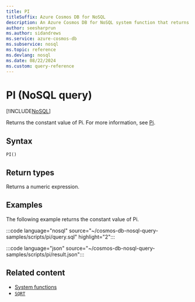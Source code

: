 ```yaml
---
title: PI
titleSuffix: Azure Cosmos DB for NoSQL
description: An Azure Cosmos DB for NoSQL system function that returns constant value Pi.
author: seesharprun
ms.author: sidandrews
ms.service: azure-cosmos-db
ms.subservice: nosql
ms.topic: reference
ms.devlang: nosql
ms.date: 08/22/2024
ms.custom: query-reference
---
```


# PI (NoSQL query)

[!INCLUDE[NoSQL](../../includes/appliesto-nosql.md)]

Returns the constant value of Pi. For more information, see [Pi](https://wikipedia.org/wiki/pi).
  
## Syntax
  
```nosql
PI()  
```  

## Return types

Returns a numeric expression.  

## Examples
  
The following example returns the constant value of Pi.
  
:::code language="nosql" source="~/cosmos-db-nosql-query-samples/scripts/pi/query.sql" highlight="2":::

:::code language="json" source="~/cosmos-db-nosql-query-samples/scripts/pi/result.json":::

## Related content

- [System functions](system-functions.yml)
- [`SQRT`](sqrt.md)
